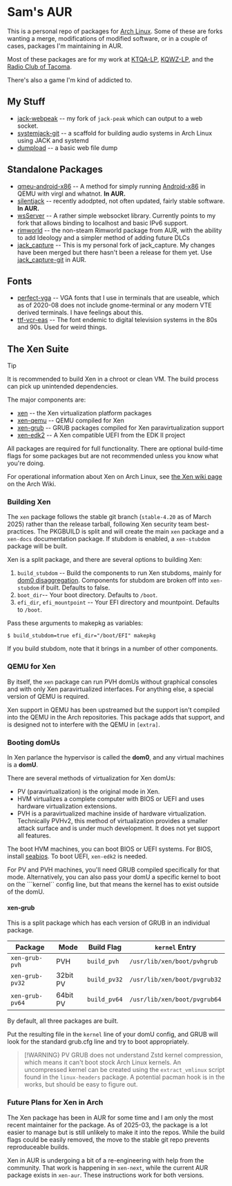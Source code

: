 # Sam's AUR

This is a personal repo of packages for [Arch Linux](http://archlinux.org).  Some of these are forks wanting a merge, modifications of modified software, or in a couple of cases, packages I'm maintaining in AUR.

Most of these packages are for my work at [KTQA-LP](http://ktqa.org), [KQWZ-LP](https://kqwzradio.org/), and the [Radio Club of Tacoma](https://w7dk.org).

There's also a game I'm kind of addicted to.



## My Stuff
  * [jack-webpeak](https://github.com/refutationalist/jack-webpeak) -- my fork of `jack-peak` which can output to a web socket.
  * [systemjack-git](https://github.com/refutationalist/systemjack) -- a scaffold for building audio systems in Arch Linux using JACK and systemd
  * [dumpload](https://github.com/refutationalist/dumpload) -- a basic web file dump

## Standalone Packages

  * [qmeu-android-x86](https://aur.archlinux.org/packages/qemu-android-x86/) -- A method for simply running [Android-x86](http://android-x86.org) in QEMU with virgl and whatnot.  **In AUR.**
  * [silentjack](https://aur.archlinux.org/packages/silentjack) -- recently adodpted, not often updated, fairly stable software. **In AUR.**
  * [wsServer](https://github.com/Theldus/wsServer) -- A rather simple websocket library.   Currently points to my fork that allows binding to localhost and basic IPv6 support.
  * [rimworld](https://rimworldgame.com/) -- the non-steam Rimworld package from AUR, with the ability to add Ideology and a simpler method of adding future DLCs
  * [jack_capture](https://github.com/refutationalist/jack_capture) -- This is my personal fork of jack_capture.  My changes have been merged but there hasn't been a release for them yet.  Use [jack_capture-git](https://aur.archlinux.org/packages/jack_capture-git) in AUR.
  
## Fonts
  * [perfect-vga](http://laemeur.sdf.org/fonts/) -- VGA fonts that I use in terminals that are useable, which as of 2020-08 does not include gnome-terminal or any modern VTE derived terminals.  I have feelings about this.
  * [ttf-vcr-eas](https://www.fontzip.com/vcr-eas) -- The font endemic to digital television systems in the 80s and 90s.  Used for weird things.

 
## The Xen Suite

> [!TIP]
> It is recommended to build Xen in a chroot or clean VM.  The build process can pick up unintended dependencies.

The major components are:

 * [xen](https://aur.archlinux.org/packages/xen/) -- the Xen virtualization platform packages
 * [xen-qemu](https://qemu.org) -- QEMU compiled for Xen
 * [xen-grub](https://www.gnu.org/software/grub/) -- GRUB packages compiled for Xen paravirtualization support
 * [xen-edk2](https://github.com/tianocore/edk2) -- A Xen compatible UEFI from the EDK II project 

All packages are required for full functionality.  There are optional build-time flags for some packages but are not recommended unless you know what you're doing. 

For operational information about Xen on Arch Linux, see [the Xen wiki page](https://wiki.archlinux.org/title/Xen) on the Arch Wiki.


### Building Xen

The ``xen`` package follows the stable git branch (``stable-4.20`` as of March 2025) rather than the release tarball, following Xen security team best-practices.  The PKGBUILD is split and will create the main ``xen`` package and a ``xen-docs`` documentation package.  If stubdom is enabled, a ``xen-stubdom`` package will be built.

Xen is a split package, and there are several options to building Xen:

  1) ``build_stubdom`` -- Build the components to run Xen stubdoms, mainly for [dom0 disaggregation](https://wiki.xenproject.org/wiki/Dom0_Disaggregation).  Components for stubdom are broken off into ``xen-stubdom`` if built.  Defaults to false.
  2) ``boot_dir``-- Your boot directory.  Defaults to ``/boot``.
  3) ``efi_dir``, ``efi_mountpoint`` -- Your EFI directory and mountpoint.   Defaults to ``/boot``.

Pass these arguments to makepkg as variables:

```
$ build_stubdom=true efi_dir="/boot/EFI" makepkg
```

If you build stubdom, note that it brings in a number of other components.   


### QEMU for Xen

By itself, the ``xen`` package can run PVH domUs without graphical consoles and with only Xen paravirtualized interfaces.   For anything else, a special version of QEMU is required.

Xen support in QEMU has been upstreamed but the support isn't compiled into the QEMU in the Arch repositories.   This package adds that support, and is designed not to interfere with the QEMU in ```[extra]```.

### Booting domUs

In Xen parlance the hypervisor is called the **dom0**, and any virtual machines is a **domU**.

There are several methods of virtualization for Xen domUs:

  * PV (paravirtualization) is the original mode in Xen.
  * HVM virtualizes a complete computer with BIOS or UEFI and uses hardware virtualization extensions.
  * PVH is a paravirtualized machine inside of hardware virtualization.   Technically PVHv2, this method of virtualization provides a smaller attack surface and is under much development.   It does not yet support all features.

The boot HVM machines, you can boot BIOS or UEFI systems.   For BIOS, install [seabios](https://archlinux.org/packages/extra/any/seabios/).  To boot UEFI, ```xen-edk2``` is needed.

For PV and PVH machines, you'll need GRUB compiled specifically for that mode.   Alternatively, you can also pass your domU a specific kernel to boot on the ```kernel`` config line, but that means the kernel has to exist outside of the domU.

#### xen-grub

This is a split package which has each version of GRUB in an individual package.

| Package | Mode | Build Flag | ```kernel``` Entry |
|---------|------|------------|--------------------|
| ```xen-grub-pvh``` | PVH | ```build_pvh``` | ``/usr/lib/xen/boot/pvhgrub`` |
| ```xen-grub-pv32``` | 32bit PV | ```build_pv32``` | ``/usr/lib/xen/boot/pvgrub32`` |
| ```xen-grub-pv64``` | 64bit PV | ```build_pv64``` | ``/usr/lib/xen/boot/pvgrub64`` |

By default, all three packages are built.

Put the resulting file in the ```kernel``` line of your domU config, and GRUB will look for the standard grub.cfg line and try to boot appropriately.

> [!WARNING}
> PV GRUB does not understand Zstd kernel compression, which means it can't boot stock Arch Linux kernels.  An uncompressed kernel can be created using the ```extract_vmlinux``` script found in the ```linux-headers``` package.   A potential pacman hook is in the works, but should be easy to figure out.


### Future Plans for Xen in Arch

The Xen package has been in AUR for some time and I am only the most recent maintainer for the package.  As of 2025-03, the package is a lot easier to manage but is still unlikely to make it into the repos.  While the build flags could be easily removed, the move to the stable git repo prevents reproduceable builds.

Xen in AUR is undergoing a bit of a re-engineering with help from the community.  That work is happening in ``xen-next``, while the current AUR package exists in ``xen-aur``.   These instructions work for both versions.